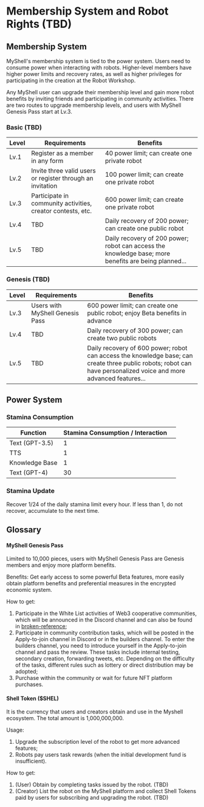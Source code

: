 # Membership System and Robot Rights (TBD)

## Membership System

MyShell's membership system is tied to the power system. Users need to consume power when interacting with robots. Higher-level members have higher power limits and recovery rates, as well as higher privileges for participating in the creation at the Robot Workshop.

Any MyShell user can upgrade their membership level and gain more robot benefits by inviting friends and participating in community activities. There are two routes to upgrade membership levels, and users with MyShell Genesis Pass start at Lv.3.

### Basic (TBD)

| Level | Requirements                                                | Benefits                                                                                             |
| ----- | ----------------------------------------------------------- | ---------------------------------------------------------------------------------------------------- |
| Lv.1  | Register as a member in any form                            | 40 power limit; can create one private robot                                                         |
| Lv.2  | Invite three valid users or register through an invitation  | 100 power limit; can create one private robot                                                        |
| Lv.3  | Participate in community activities, creator contests, etc. | 600 power limit; can create one private robot                                                        |
| Lv.4  | TBD                                                         | Daily recovery of 200 power; can create one public robot                                             |
| Lv.5  | TBD                                                         | Daily recovery of 200 power; robot can access the knowledge base; more benefits are being planned... |

### Genesis (TBD)

| Level | Requirements                    | Benefits                                                                                                                                                          |
| ----- | ------------------------------- | ----------------------------------------------------------------------------------------------------------------------------------------------------------------- |
| Lv.3  | Users with MyShell Genesis Pass | 600 power limit; can create one public robot; enjoy Beta benefits in advance                                                                                      |
| Lv.4  | TBD                             | Daily recovery of 300 power; can create two public robots                                                                                                         |
| Lv.5  | TBD                             | Daily recovery of 600 power; robot can access the knowledge base; can create three public robots; robot can have personalized voice and more advanced features... |

## Power System

### Stamina Consumption

| Function       | Stamina Consumption / Interaction |   |
| -------------- | --------------------------------- | - |
| Text (GPT-3.5) | 1                                 |   |
| TTS            | 1                                 |   |
| Knowledge Base | 1                                 |   |
| Text (GPT-4)   | 30                                |   |

### Stamina Update

Recover 1/24 of the daily stamina limit every hour. If less than 1, do not recover, accumulate to the next time.

## Glossary

#### MyShell Genesis Pass

Limited to 10,000 pieces, users with MyShell Genesis Pass are Genesis members and enjoy more platform benefits.

Benefits: Get early access to some powerful Beta features, more easily obtain platform benefits and preferential measures in the encrypted economic system.

How to get:

1. Participate in the White List activities of Web3 cooperative communities, which will be announced in the Discord channel and can also be found in [broken-reference](broken-reference/ "mention");
2. Participate in community contribution tasks, which will be posted in the Apply-to-join channel in Discord or in the builders channel. To enter the builders channel, you need to introduce yourself in the Apply-to-join channel and pass the review. These tasks include internal testing, secondary creation, forwarding tweets, etc. Depending on the difficulty of the tasks, different rules such as lottery or direct distribution may be adopted;
3. Purchase within the community or wait for future NFT platform purchases.

#### Shell Token ($SHEL)

It is the currency that users and creators obtain and use in the Myshell ecosystem. The total amount is 1,000,000,000.

Usage:

1. Upgrade the subscription level of the robot to get more advanced features;
2. Robots pay users task rewards (when the initial development fund is insufficient).

How to get:

1. (User) Obtain by completing tasks issued by the robot. (TBD)
2. (Creator) List the robot on the MyShell platform and collect Shell Tokens paid by users for subscribing and upgrading the robot. (TBD)

